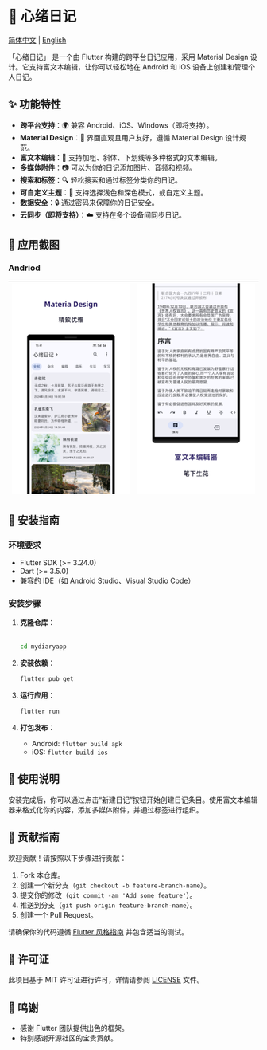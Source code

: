 # 📔 心绪日记

[简体中文](README.md) | [English](README.en.md)

「心绪日记」 是一个由 Flutter 构建的跨平台日记应用，采用 Material Design 设计。它支持富文本编辑，让你可以轻松地在 Android 和 iOS 设备上创建和管理个人日记。

## ✨ 功能特性

- **跨平台支持**：🌍 兼容 Android、iOS、Windows（即将支持）。
- **Material Design**：🎨 界面直观且用户友好，遵循 Material Design 设计规范。
- **富文本编辑**：📝 支持加粗、斜体、下划线等多种格式的文本编辑。
- **多媒体附件**：📷 可以为你的日记添加图片、音频和视频。
- **搜索和标签**：🔍 轻松搜索和通过标签分类你的日记。
- **可自定义主题**：🌈 支持选择浅色和深色模式，或自定义主题。
- **数据安全**：🔒 通过密码来保障你的日记安全。
- **云同步（即将支持）**：☁️ 支持在多个设备间同步日记。

## 📸 应用截图

### Andriod

| ![](res/screenshot/phone1.png) | ![](res/screenshot/phone2.png) |
| ------------------------------ | ------------------------------ |



## 🚀 安装指南

### 环境要求

- Flutter SDK (>= 3.24.0)
- Dart (>= 3.5.0)
- 兼容的 IDE（如 Android Studio、Visual Studio Code）

### 安装步骤

1. **克隆仓库**：

   ```bash
   
   cd mydiaryapp
   ```

2. **安装依赖**：

   ```bash
   flutter pub get
   ```

3. **运行应用**：

   ```bash
   flutter run
   ```

4. **打包发布**：

    - Android: `flutter build apk`
    - iOS: `flutter build ios`

## 📝 使用说明

安装完成后，你可以通过点击“新建日记”按钮开始创建日记条目。使用富文本编辑器来格式化你的内容，添加多媒体附件，并通过标签进行组织。

## 🤝 贡献指南

欢迎贡献！请按照以下步骤进行贡献：

1. Fork 本仓库。
2. 创建一个新分支（`git checkout -b feature-branch-name`）。
3. 提交你的修改（`git commit -am 'Add some feature'`）。
4. 推送到分支（`git push origin feature-branch-name`）。
5. 创建一个 Pull Request。

请确保你的代码遵循 [Flutter 风格指南](https://flutter.dev/docs/development/tools/formatting) 并包含适当的测试。

## 📄 许可证

此项目基于 MIT 许可证进行许可，详情请参阅 [LICENSE](LICENSE) 文件。

## 💖 鸣谢

- 感谢 Flutter 团队提供出色的框架。
- 特别感谢开源社区的宝贵贡献。